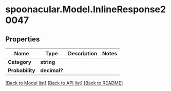 # spoonacular.Model.InlineResponse20047
## Properties

Name | Type | Description | Notes
------------ | ------------- | ------------- | -------------
**Category** | **string** |  | 
**Probability** | **decimal?** |  | 

[[Back to Model list]](../README.md#documentation-for-models) [[Back to API list]](../README.md#documentation-for-api-endpoints) [[Back to README]](../README.md)

